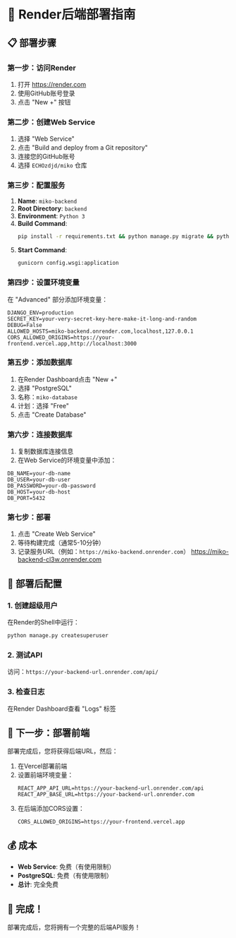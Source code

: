 # 🚀 Render后端部署指南

## 📋 部署步骤

### 第一步：访问Render
1. 打开 https://render.com
2. 使用GitHub账号登录
3. 点击 "New +" 按钮

### 第二步：创建Web Service
1. 选择 "Web Service"
2. 点击 "Build and deploy from a Git repository"
3. 连接您的GitHub账号
4. 选择 `ECHOzdjd/miko` 仓库

### 第三步：配置服务
1. **Name**: `miko-backend`
2. **Root Directory**: `backend`
3. **Environment**: `Python 3`
4. **Build Command**: 
   ```bash
   pip install -r requirements.txt && python manage.py migrate && python manage.py collectstatic --noinput
   ```
5. **Start Command**: 
   ```bash
   gunicorn config.wsgi:application
   ```

### 第四步：设置环境变量
在 "Advanced" 部分添加环境变量：

```
DJANGO_ENV=production
SECRET_KEY=your-very-secret-key-here-make-it-long-and-random
DEBUG=False
ALLOWED_HOSTS=miko-backend.onrender.com,localhost,127.0.0.1
CORS_ALLOWED_ORIGINS=https://your-frontend.vercel.app,http://localhost:3000
```

### 第五步：添加数据库
1. 在Render Dashboard点击 "New +"
2. 选择 "PostgreSQL"
3. 名称：`miko-database`
4. 计划：选择 "Free"
5. 点击 "Create Database"

### 第六步：连接数据库
1. 复制数据库连接信息
2. 在Web Service的环境变量中添加：
```
DB_NAME=your-db-name
DB_USER=your-db-user
DB_PASSWORD=your-db-password
DB_HOST=your-db-host
DB_PORT=5432
```

### 第七步：部署
1. 点击 "Create Web Service"
2. 等待构建完成（通常5-10分钟）
3. 记录服务URL（例如：`https://miko-backend.onrender.com`）
https://miko-backend-cl3w.onrender.com
## 🔧 部署后配置

### 1. 创建超级用户
在Render的Shell中运行：
```bash
python manage.py createsuperuser
```

### 2. 测试API
访问：`https://your-backend-url.onrender.com/api/`

### 3. 检查日志
在Render Dashboard查看 "Logs" 标签

## 🎯 下一步：部署前端

部署完成后，您将获得后端URL，然后：
1. 在Vercel部署前端
2. 设置前端环境变量：
   ```
   REACT_APP_API_URL=https://your-backend-url.onrender.com/api
   REACT_APP_BASE_URL=https://your-backend-url.onrender.com
   ```
3. 在后端添加CORS设置：
   ```
   CORS_ALLOWED_ORIGINS=https://your-frontend.vercel.app
   ```

## 💰 成本
- **Web Service**: 免费（有使用限制）
- **PostgreSQL**: 免费（有使用限制）
- **总计**: 完全免费

## 🎉 完成！
部署完成后，您将拥有一个完整的后端API服务！

